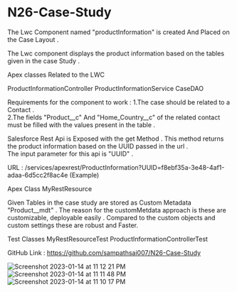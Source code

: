 
# N26-Case-Study

The Lwc Component named "productInformation" is created And Placed on the Case Layout .

The Lwc component displays the product information based on the tables given in the case Study .

Apex classes Related to the LWC

ProductInformationController
ProductInformationService
CaseDAO

Requirements for the component to work :
1.The case should be related to a Contact .  
2.The fields "Product__c" And "Home_Country__c"  of the related contact must be filled with the values present in the table .

Salesforce Rest Api is Exposed with the get Method . This method returns the product information based on the UUID passed in the url .   
The input parameter for this api is "UUID"  .

URL : /services/apexrest/ProductInformation?UUID=f8ebf35a-3e48-4af1-adaa-6d5cc2f8ac4e (Example)

Apex Class
MyRestResource

Given Tables in the case study are stored as Custom Metadata "Product__mdt" . The reason for the customMetdata approach is these are customizable, deployable easily . Compared to the custom objects and custom settings these are robust and Faster.

Test Classes
MyRestResourceTest
ProductInformationControllerTest

GitHub Link : https://github.com/sampathsai007/N26-Case-Study

![Screenshot 2023-01-14 at 11 12 21 PM](https://user-images.githubusercontent.com/48951014/212499552-15c7d283-0ae7-425b-ad66-82bb282ff570.png)
![Screenshot 2023-01-14 at 11 11 48 PM](https://user-images.githubusercontent.com/48951014/212499575-1da45a2c-6aff-420e-8f28-9f3143ef4eaf.png)
![Screenshot 2023-01-14 at 11 10 17 PM](https://user-images.githubusercontent.com/48951014/212499609-bfb4c45e-df87-481e-9587-89e4baa749f0.png)




